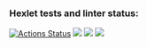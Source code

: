 ### Hexlet tests and linter status:
[![Actions Status](https://github.com/posyavera/backend-project-44/workflows/hexlet-check/badge.svg)](https://github.com/posyavera/backend-project-44/actions)
<a href="https://codeclimate.com/github/posyavera/backend-project-44/maintainability"><img src="https://api.codeclimate.com/v1/badges/2ade11e882455fb65650/maintainability" /></a>
<a href="https://asciinema.org/a/AX5YtshwF5yktV5zWyfGK93lN" target="_blank"><img src="https://asciinema.org/a/AX5YtshwF5yktV5zWyfGK93lN.svg" /></a>
<a href="https://asciinema.org/a/DBJjT3cbVsrwWBf6XgSqtKFjh" target="_blank"><img src="https://asciinema.org/a/DBJjT3cbVsrwWBf6XgSqtKFjh.svg" /></a>